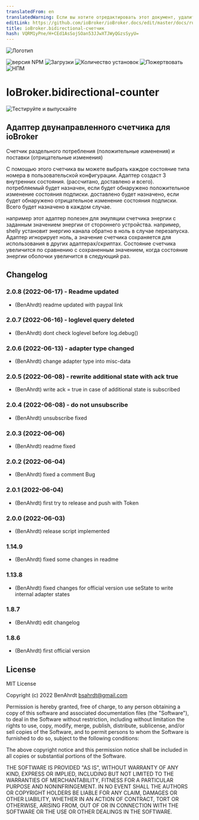 ```yaml
---
translatedFrom: en
translatedWarning: Если вы хотите отредактировать этот документ, удалите поле «translatedFrom», в противном случае этот документ будет снова автоматически переведен
editLink: https://github.com/ioBroker/ioBroker.docs/edit/master/docs/ru/adapterref/iobroker.bidirectional-counter/README.md
title: ioBroker.bidirectional-счетчик
hash: VQRM1yPne/H+CEd1AsSojSOan53JJwXTJWyQGzsSyyU=
---
```

![Логотип](../../../en/adapterref/iobroker.bidirectional-counter/admin/bidirectional-counter.png)

![версия NPM](https://img.shields.io/npm/v/iobroker.bidirectional-counter.svg)
![Загрузки](https://img.shields.io/npm/dm/iobroker.bidirectional-counter.svg)
![Количество установок](https://iobroker.live/badges/bidirectional-counter-installed.svg)
![Пожертвовать](https://img.shields.io/badge/paypal-donate%20|%20spenden-blue.svg)
![НПМ](https://nodei.co/npm/iobroker.bidirectional-counter.png?downloads=true)

# IoBroker.bidirectional-counter
![Тестируйте и выпускайте](https://github.com/BenAhrdt/ioBroker.bidirectional-counter/workflows/Test%20and%20Release/badge.svg)

## Адаптер двунаправленного счетчика для ioBroker
Счетчик раздельного потребления (положительные изменения) и поставки (отрицательные изменения)

С помощью этого счетчика вы можете выбрать каждое состояние типа номера в пользовательской конфигурации.
Адаптер создаст 3 внутренних состояния. (рассчитано, доставлено и всего).
потребляемый будет назначен, если будет обнаружено положительное изменение состояния подписки.
доставлено будет назначено, если будет обнаружено отрицательное изменение состояния подписки.
Всего будет назначено в каждом случае.

например этот адаптер полезен для эмуляции счетчика энергии с заданным значением энергии от стороннего устройства.
например, shelly установит энергию канала обратно в ноль в случае перезапуска.
Адаптер игнорирует ноль, а значение счетчика сохраняется для использования в других адаптерах/скриптах.
Состояние счетчика увеличится по сравнению с сохраненным значением, когда состояние энергии оболочки увеличится в следующий раз.

## Changelog
<!--
	Placeholder for the next version (at the beginning of the line):
	### **WORK IN PROGRESS**
-->

### 2.0.8 (2022-06-17) - Readme updated
* (BenAhrdt) readme updated with paypal link

### 2.0.7 (2022-06-16) - loglevel query deleted
* (BenAhrdt) dont check loglevel before log.debug()

### 2.0.6 (2022-06-13) - adapter type changed
* (BenAhrdt) change adapter type into misc-data

### 2.0.5 (2022-06-08) - rewrite additional state with ack true
* (BenAhrdt) write ack = true in case of additional state is subscribed

### 2.0.4 (2022-06-08) - do not unsubscribe
* (BenAhrdt) unsubscribe fixed

### 2.0.3 (2022-06-06)
* (BenAhrdt) readme fixed

### 2.0.2 (2022-06-04)
* (BenAhrdt) fixed a comment Bug

### 2.0.1 (2022-06-04)
* (BenAhrdt) first try to release and push with Token

### 2.0.0 (2022-06-03)
* (BenAhrdt) release script implemented

### 1.14.9
* (BenAhrdt) fixed some changes in readme

### 1.13.8
* (BenAhrdt) fixed changes for official version
  use seState to write internal adapter states

### 1.8.7
* (BenAhrdt) edit changelog

### 1.8.6
* (BenAhrdt) first official version

## License
MIT License

Copyright (c) 2022 BenAhrdt <bsahrdt@gmail.com>

Permission is hereby granted, free of charge, to any person obtaining a copy
of this software and associated documentation files (the "Software"), to deal
in the Software without restriction, including without limitation the rights
to use, copy, modify, merge, publish, distribute, sublicense, and/or sell
copies of the Software, and to permit persons to whom the Software is
furnished to do so, subject to the following conditions:

The above copyright notice and this permission notice shall be included in all
copies or substantial portions of the Software.

THE SOFTWARE IS PROVIDED "AS IS", WITHOUT WARRANTY OF ANY KIND, EXPRESS OR
IMPLIED, INCLUDING BUT NOT LIMITED TO THE WARRANTIES OF MERCHANTABILITY,
FITNESS FOR A PARTICULAR PURPOSE AND NONINFRINGEMENT. IN NO EVENT SHALL THE
AUTHORS OR COPYRIGHT HOLDERS BE LIABLE FOR ANY CLAIM, DAMAGES OR OTHER
LIABILITY, WHETHER IN AN ACTION OF CONTRACT, TORT OR OTHERWISE, ARISING FROM,
OUT OF OR IN CONNECTION WITH THE SOFTWARE OR THE USE OR OTHER DEALINGS IN THE
SOFTWARE.
